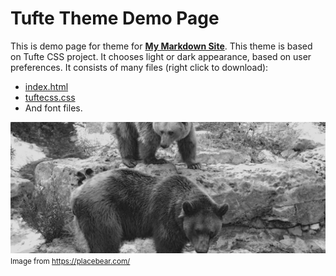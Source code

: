 #  Tufte Theme Demo Page
This is demo page for theme for [**My Markdown Site**](https://github.com/girobusan/mmds). 
This theme is based on Tufte CSS project. It chooses light or dark appearance, based on user preferences. It consists of many files (right click to download):
 * [index.html](index.html)
 * [tuftecss.css](tuftecss.css)
 * And font files.

<img class="fullwidth" src="300.jpg" >
<br><small>Image from <a href="https://placebear.com/">https://placebear.com/</a></small>
